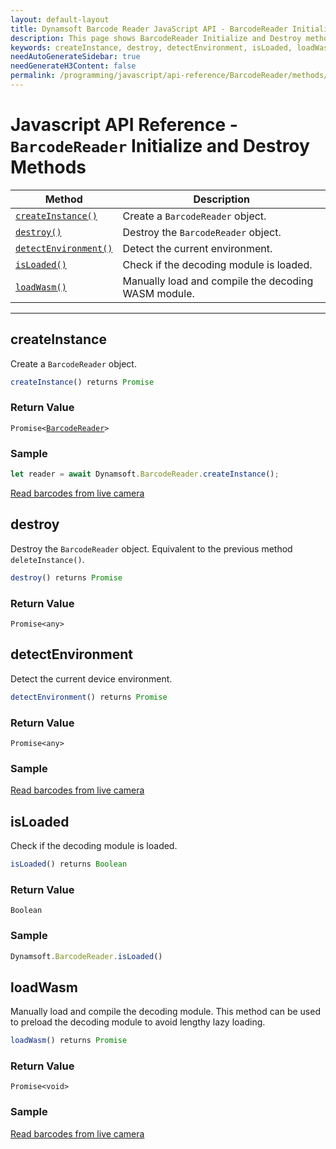 ```yaml
---
layout: default-layout
title: Dynamsoft Barcode Reader JavaScript API - BarcodeReader Initialize and Destroy Methods
description: This page shows BarcodeReader Initialize and Destroy methods of Dynamsoft Barcode Reader JavaScript SDK.
keywords: createInstance, destroy, detectEnvironment, isLoaded, loadWasm, initialize and destroy methods, BarcodeReader, api reference, javascript, js
needAutoGenerateSidebar: true
needGenerateH3Content: false
permalink: /programming/javascript/api-reference/BarcodeReader/methods/initialize-and-destroy-v8.2.3.html
---
```



# Javascript API Reference - `BarcodeReader` Initialize and Destroy Methods

| Method               | Description |
|----------------------|-------------|
| [`createInstance()`](#createinstance) | Create a  `BarcodeReader` object. |
| [`destroy()`](#destroy) | Destroy the `BarcodeReader` object. |
| [`detectEnvironment()`](#detectenvironment) | Detect the current environment. |
| [`isLoaded()`](#isloaded) | Check if the decoding module is loaded. |
| [`loadWasm()`](#loadwasm) | Manually load and compile the decoding WASM module. |

---

## createInstance

Create a `BarcodeReader` object.

```javascript
createInstance() returns Promise
```

### Return Value

<code>Promise<<a href="../#barcodereader">BarcodeReader</a>></code>

### Sample

```javascript
let reader = await Dynamsoft.BarcodeReader.createInstance();
```

[Read barcodes from live camera](https://demo.dynamsoft.com/dbr_wasm/barcode_reader_javascript.html)

## destroy

Destroy the `BarcodeReader` object. Equivalent to the previous method `deleteInstance()`.

```javascript
destroy() returns Promise
```

### Return Value

`Promise<any>`

## detectEnvironment

Detect the current device environment.

```javascript
detectEnvironment() returns Promise
```

### Return Value

`Promise<any>`

### Sample

[Read barcodes from live camera](https://demo.dynamsoft.com/dbr_wasm/barcode_reader_javascript.html)

## isLoaded

Check if the decoding module is loaded.

```javascript
isLoaded() returns Boolean
```

### Return Value

`Boolean`

### Sample

```javascript
Dynamsoft.BarcodeReader.isLoaded()
```

## loadWasm

Manually load and compile the decoding module. This method can be used to preload the decoding module to avoid lengthy lazy loading.

```javascript
loadWasm() returns Promise
```

### Return Value

`Promise<void>`

### Sample

[Read barcodes from live camera](https://demo.dynamsoft.com/dbr_wasm/barcode_reader_javascript.html)
